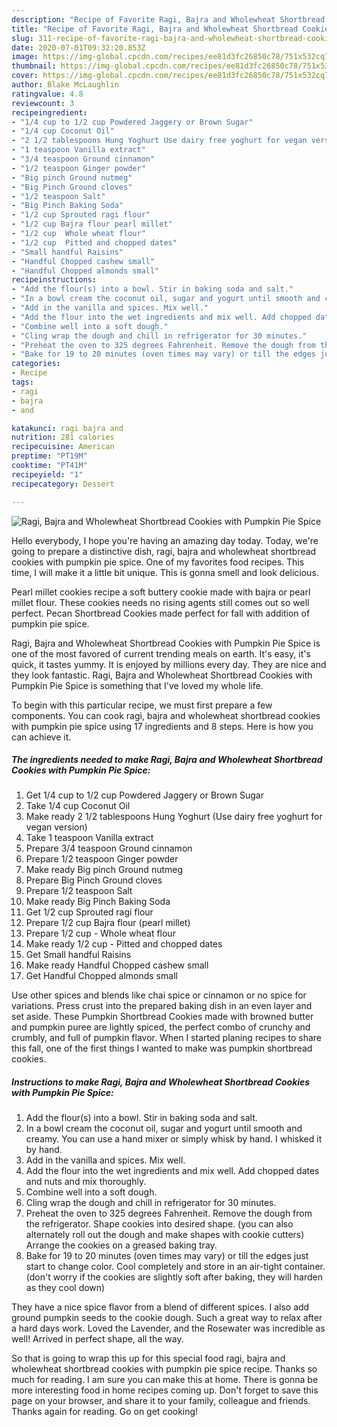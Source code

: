 ```yaml
---
description: "Recipe of Favorite Ragi, Bajra and Wholewheat Shortbread Cookies with Pumpkin Pie Spice"
title: "Recipe of Favorite Ragi, Bajra and Wholewheat Shortbread Cookies with Pumpkin Pie Spice"
slug: 311-recipe-of-favorite-ragi-bajra-and-wholewheat-shortbread-cookies-with-pumpkin-pie-spice
date: 2020-07-01T09:32:20.853Z
image: https://img-global.cpcdn.com/recipes/ee81d3fc26850c78/751x532cq70/ragi-bajra-and-wholewheat-shortbread-cookies-with-pumpkin-pie-spice-recipe-main-photo.jpg
thumbnail: https://img-global.cpcdn.com/recipes/ee81d3fc26850c78/751x532cq70/ragi-bajra-and-wholewheat-shortbread-cookies-with-pumpkin-pie-spice-recipe-main-photo.jpg
cover: https://img-global.cpcdn.com/recipes/ee81d3fc26850c78/751x532cq70/ragi-bajra-and-wholewheat-shortbread-cookies-with-pumpkin-pie-spice-recipe-main-photo.jpg
author: Blake McLaughlin
ratingvalue: 4.8
reviewcount: 3
recipeingredient:
- "1/4 cup to 1/2 cup Powdered Jaggery or Brown Sugar"
- "1/4 cup Coconut Oil"
- "2 1/2 tablespoons Hung Yoghurt Use dairy free yoghurt for vegan version"
- "1 teaspoon Vanilla extract"
- "3/4 teaspoon Ground cinnamon"
- "1/2 teaspoon Ginger powder"
- "Big pinch Ground nutmeg"
- "Big Pinch Ground cloves"
- "1/2 teaspoon Salt"
- "Big Pinch Baking Soda"
- "1/2 cup Sprouted ragi flour"
- "1/2 cup Bajra flour pearl millet"
- "1/2 cup  Whole wheat flour"
- "1/2 cup  Pitted and chopped dates"
- "Small handful Raisins"
- "Handful Chopped cashew small"
- "Handful Chopped almonds small"
recipeinstructions:
- "Add the flour(s) into a bowl. Stir in baking soda and salt."
- "In a bowl cream the coconut oil, sugar and yogurt until smooth and creamy. You can use a hand mixer or simply whisk by hand. I whisked it by hand."
- "Add in the vanilla and spices. Mix well."
- "Add the flour into the wet ingredients and mix well. Add chopped dates and nuts and mix thoroughly."
- "Combine well into a soft dough."
- "Cling wrap the dough and chill in refrigerator for 30 minutes."
- "Preheat the oven to 325 degrees Fahrenheit. Remove the dough from the refrigerator. Shape cookies into desired shape. (you can also alternately roll out the dough and make shapes with cookie cutters) Arrange the cookies on a greased baking tray."
- "Bake for 19 to 20 minutes (oven times may vary) or till the edges just start to change color. Cool completely and store in an air-tight container. (don&#39;t worry if the cookies are slightly soft after baking, they will harden as they cool down)"
categories:
- Recipe
tags:
- ragi
- bajra
- and

katakunci: ragi bajra and 
nutrition: 281 calories
recipecuisine: American
preptime: "PT19M"
cooktime: "PT41M"
recipeyield: "1"
recipecategory: Dessert

---
```



![Ragi, Bajra and Wholewheat Shortbread Cookies with Pumpkin Pie Spice](https://img-global.cpcdn.com/recipes/ee81d3fc26850c78/751x532cq70/ragi-bajra-and-wholewheat-shortbread-cookies-with-pumpkin-pie-spice-recipe-main-photo.jpg)

Hello everybody, I hope you're having an amazing day today. Today, we're going to prepare a distinctive dish, ragi, bajra and wholewheat shortbread cookies with pumpkin pie spice. One of my favorites food recipes. This time, I will make it a little bit unique. This is gonna smell and look delicious.

Pearl millet cookies recipe a soft buttery cookie made with bajra or pearl millet flour. These cookies needs no rising agents still comes out so well perfect. Pecan Shortbread Cookies made perfect for fall with addition of pumpkin pie spice.

Ragi, Bajra and Wholewheat Shortbread Cookies with Pumpkin Pie Spice is one of the most favored of current trending meals on earth. It's easy, it's quick, it tastes yummy. It is enjoyed by millions every day. They are nice and they look fantastic. Ragi, Bajra and Wholewheat Shortbread Cookies with Pumpkin Pie Spice is something that I've loved my whole life.


To begin with this particular recipe, we must first prepare a few components. You can cook ragi, bajra and wholewheat shortbread cookies with pumpkin pie spice using 17 ingredients and 8 steps. Here is how you can achieve it.

<!--inarticleads1-->

##### The ingredients needed to make Ragi, Bajra and Wholewheat Shortbread Cookies with Pumpkin Pie Spice:

1. Get 1/4 cup to 1/2 cup Powdered Jaggery or Brown Sugar
1. Take 1/4 cup Coconut Oil
1. Make ready 2 1/2 tablespoons Hung Yoghurt (Use dairy free yoghurt for vegan version)
1. Take 1 teaspoon Vanilla extract
1. Prepare 3/4 teaspoon Ground cinnamon
1. Prepare 1/2 teaspoon Ginger powder
1. Make ready Big pinch Ground nutmeg
1. Prepare Big Pinch Ground cloves
1. Prepare 1/2 teaspoon Salt
1. Make ready Big Pinch Baking Soda
1. Get 1/2 cup Sprouted ragi flour
1. Prepare 1/2 cup Bajra flour (pearl millet)
1. Prepare 1/2 cup - Whole wheat flour
1. Make ready 1/2 cup - Pitted and chopped dates
1. Get Small handful Raisins
1. Make ready Handful Chopped cashew small
1. Get Handful Chopped almonds small


Use other spices and blends like chai spice or cinnamon or no spice for variations. Press crust into the prepared baking dish in an even layer and set aside. These Pumpkin Shortbread Cookies made with browned butter and pumpkin puree are lightly spiced, the perfect combo of crunchy and crumbly, and full of pumpkin flavor. When I started planing recipes to share this fall, one of the first things I wanted to make was pumpkin shortbread cookies. 

<!--inarticleads2-->

##### Instructions to make Ragi, Bajra and Wholewheat Shortbread Cookies with Pumpkin Pie Spice:

1. Add the flour(s) into a bowl. Stir in baking soda and salt.
1. In a bowl cream the coconut oil, sugar and yogurt until smooth and creamy. You can use a hand mixer or simply whisk by hand. I whisked it by hand.
1. Add in the vanilla and spices. Mix well.
1. Add the flour into the wet ingredients and mix well. Add chopped dates and nuts and mix thoroughly.
1. Combine well into a soft dough.
1. Cling wrap the dough and chill in refrigerator for 30 minutes.
1. Preheat the oven to 325 degrees Fahrenheit. Remove the dough from the refrigerator. Shape cookies into desired shape. (you can also alternately roll out the dough and make shapes with cookie cutters) Arrange the cookies on a greased baking tray.
1. Bake for 19 to 20 minutes (oven times may vary) or till the edges just start to change color. Cool completely and store in an air-tight container. (don&#39;t worry if the cookies are slightly soft after baking, they will harden as they cool down)


They have a nice spice flavor from a blend of different spices. I also add ground pumpkin seeds to the cookie dough. Such a great way to relax after a hard days work. Loved the Lavender, and the Rosewater was incredible as well! Arrived in perfect shape, all the way. 

So that is going to wrap this up for this special food ragi, bajra and wholewheat shortbread cookies with pumpkin pie spice recipe. Thanks so much for reading. I am sure you can make this at home. There is gonna be more interesting food in home recipes coming up. Don't forget to save this page on your browser, and share it to your family, colleague and friends. Thanks again for reading. Go on get cooking!
